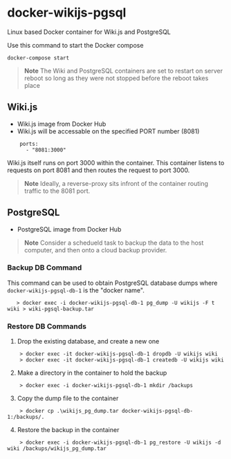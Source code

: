 # docker-wikijs-pgsql
Linux based Docker container for Wiki.js and PostgreSQL

Use this command to start the Docker compose
```
docker-compose start
```

> **Note**
> The Wiki and PostgreSQL containers are set to restart on server reboot so long as they were not stopped before the reboot takes place

## Wiki.js
- Wiki.js image from Docker Hub 
- Wiki.js will be accessable on the specified PORT number (8081)

```
    ports:
      - "8081:3000"
```
Wiki.js itself runs on port 3000 within the container.  This container listens to requests on port 8081 and then routes the request to port 3000. 

> **Note**
> Ideally, a reverse-proxy sits infront of the container routing traffic to the 8081 port.


## PostgreSQL
- PostgreSQL image from Docker Hub

> **Note**
>  Consider a schedueld task to backup the data to the host computer, and then onto a cloud backup provider.

### Backup DB Command
This command can be used to obtain PostgreSQL database dumps where `docker-wikijs-pgsql-db-1` is the "docker name". 

```
   > docker exec -i docker-wikijs-pgsql-db-1 pg_dump -U wikijs -F t wiki > wiki-pgsql-backup.tar
```

### Restore DB Commands

1. Drop the existing database, and create a new one
``` 
    > docker exec -it docker-wikijs-pgsql-db-1 dropdb -U wikijs wiki
    > docker exec -it docker-wikijs-pgsql-db-1 createdb -U wikijs wiki
```
2. Make a directory in the container to hold the backup
``` 
    > docker exec -i docker-wikijs-pgsql-db-1 mkdir /backups
```
3. Copy the dump file to the container
```
    > docker cp .\wikijs_pg_dump.tar docker-wikijs-pgsql-db-1:/backups/.
```
4. Restore the backup in the container
```
    > docker exec -i docker-wikijs-pgsql-db-1 pg_restore -U wikijs -d wiki /backups/wikijs_pg_dump.tar
```